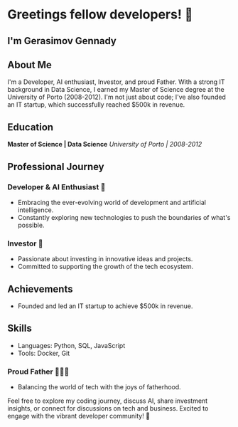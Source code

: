 # Greetings fellow developers! 👋

## I'm Gerasimov Gennady

## About Me
I'm a Developer, AI enthusiast, Investor, and proud Father. With a strong IT background in Data Science, I earned my Master of Science degree at the University of Porto (2008-2012). I'm not just about code; I've also founded an IT startup, which successfully reached $500k in revenue.

## Education
**Master of Science | Data Science**
*University of Porto | 2008-2012*

## Professional Journey

### Developer & AI Enthusiast 🚀
- Embracing the ever-evolving world of development and artificial intelligence.
- Constantly exploring new technologies to push the boundaries of what's possible.

### Investor 💼
- Passionate about investing in innovative ideas and projects.
- Committed to supporting the growth of the tech ecosystem.

## Achievements
- Founded and led an IT startup to achieve $500k in revenue.

## Skills
- Languages: Python, SQL, JavaScript
- Tools: Docker, Git

### Proud Father 👨‍👧‍👦
- Balancing the world of tech with the joys of fatherhood.

Feel free to explore my coding journey, discuss AI, share investment insights, or connect for discussions on tech and business. Excited to engage with the vibrant developer community! 🚀

